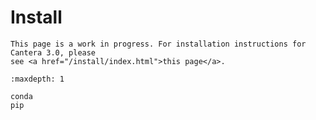 # Install

```{caution}
This page is a work in progress. For installation instructions for Cantera 3.0, please
see <a href="/install/index.html">this page</a>.
```

```{toctree}
:maxdepth: 1

conda
pip
```
